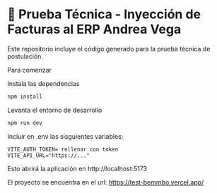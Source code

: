 # 🧾 Prueba Técnica - Inyección de Facturas al ERP Andrea Vega

Este repositorio incluye el código generado para la prueba técnica de postulación.

Para comenzar

Instala las dependencias

```bash
npm install
```

Levanta el entorno de desarrollo

```bash
npm run dev
```
Incluir en .env las sisguientes variables:

```
VITE_AUTH_TOKEN= rellenar con token
VITE_API_URL="https://..."
````



Esto abrirá la aplicación en http://localhost:5173

El proyecto se encuentra en el url: https://test-bemmbo.vercel.app/ 